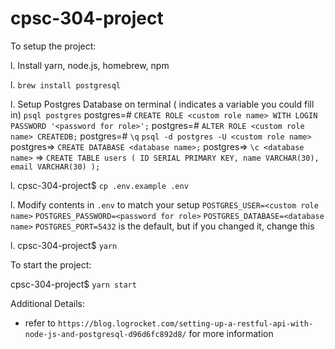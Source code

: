 # cpsc-304-project

To setup the project:

l. Install yarn, node.js, homebrew, npm

l. `brew install postgresql`

l. Setup Postgres Database on terminal (<variable> indicates a variable you could fill in)
`psql postgres`
postgres=# `CREATE ROLE <custom role name> WITH LOGIN PASSWORD '<password for role>';`
postgres=# `ALTER ROLE <custom role name> CREATEDB;`
postgres=# `\q`
`psql -d postgres -U <custom role name>`
postgres=> `CREATE DATABASE <database name>;`
postgres=> `\c <database name>`
<database name> =>
` CREATE TABLE users ( ID SERIAL PRIMARY KEY, name VARCHAR(30), email VARCHAR(30) ); `

l. cpsc-304-project\$ `cp .env.example .env`

l. Modify contents in `.env` to match your setup
`POSTGRES_USER=<custom role name>`
`POSTGRES_PASSWORD=<password for role>`
`POSTGRES_DATABASE=<database name>`
`POSTGRES_PORT=5432` is the default, but if you changed it, change this

l. cpsc-304-project\$ `yarn`

To start the project:

cpsc-304-project\$ `yarn start`

Additional Details:

- refer to `https://blog.logrocket.com/setting-up-a-restful-api-with-node-js-and-postgresql-d96d6fc892d8/` for more information
